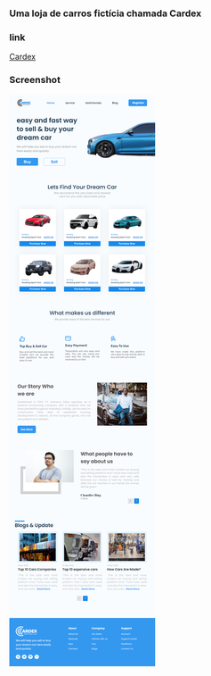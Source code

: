 ### Uma loja de carros fictícia chamada Cardex ###

### link
[Cardex](https://oanthonyg.github.io/Cardex-web-site/)

### Screenshot

![](./FireShot%20Capture%20-%20Cardex.png)